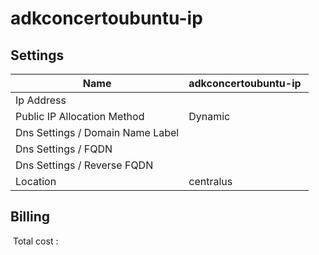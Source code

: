 # adkconcertoubuntu-ip

## Settings


| Name | adkconcertoubuntu-ip  |
| --- | --- |
| Ip Address |   |
| Public IP Allocation Method | Dynamic  |
| Dns Settings / Domain Name Label |   |
| Dns Settings / FQDN |   |
| Dns Settings / Reverse FQDN |   |
| Location | centralus  |







## Billing
 Total cost : 
